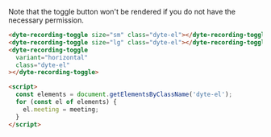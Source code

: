 Note that the toggle button won't be rendered if you do not have the
necessary permission.

```html
<dyte-recording-toggle size="sm" class="dyte-el"></dyte-recording-toggle>
<dyte-recording-toggle size="lg" class="dyte-el"></dyte-recording-toggle>
<dyte-recording-toggle
  variant="horizontal"
  class="dyte-el"
></dyte-recording-toggle>

<script>
  const elements = document.getElementsByClassName('dyte-el');
  for (const el of elements) {
    el.meeting = meeting;
  }
</script>
```

